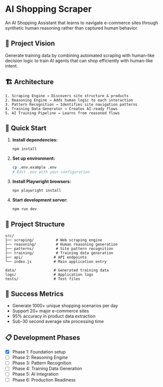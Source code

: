 # AI Shopping Scraper

An AI Shopping Assistant that learns to navigate e-commerce sites through synthetic human reasoning rather than captured human behavior.

## 🎯 Project Vision

Generate training data by combining automated scraping with human-like decision logic to train AI agents that can shop efficiently with human-like intent.

## 🏗️ Architecture

```
1. Scraping Engine → Discovers site structure & products
2. Reasoning Engine → Adds human logic to each interaction  
3. Pattern Recognition → Identifies site navigation patterns
4. Training Data Generator → Creates AI-ready flows
5. AI Training Pipeline → Learns from reasoned flows
```

## 🚀 Quick Start

1. **Install dependencies:**
   ```bash
   npm install
   ```

2. **Set up environment:**
   ```bash
   cp .env.example .env
   # Edit .env with your configuration
   ```

3. **Install Playwright browsers:**
   ```bash
   npx playwright install
   ```

4. **Start development server:**
   ```bash
   npm run dev
   ```

## 📁 Project Structure

```
src/
├── scraping/          # Web scraping engine
├── reasoning/         # Human reasoning generation
├── patterns/          # Site pattern recognition
├── training/          # Training data generation
├── api/              # API endpoints
└── index.js          # Main application entry

data/                 # Generated training data
logs/                 # Application logs
tests/                # Test files
```

## 🎯 Success Metrics

- Generate 1000+ unique shopping scenarios per day
- Support 20+ major e-commerce sites
- 95% accuracy in product data extraction
- Sub-30 second average site processing time

## 📋 Development Phases

- [x] Phase 1: Foundation setup
- [ ] Phase 2: Reasoning Engine
- [ ] Phase 3: Pattern Recognition
- [ ] Phase 4: Training Data Generation
- [ ] Phase 5: AI Integration
- [ ] Phase 6: Production Readiness